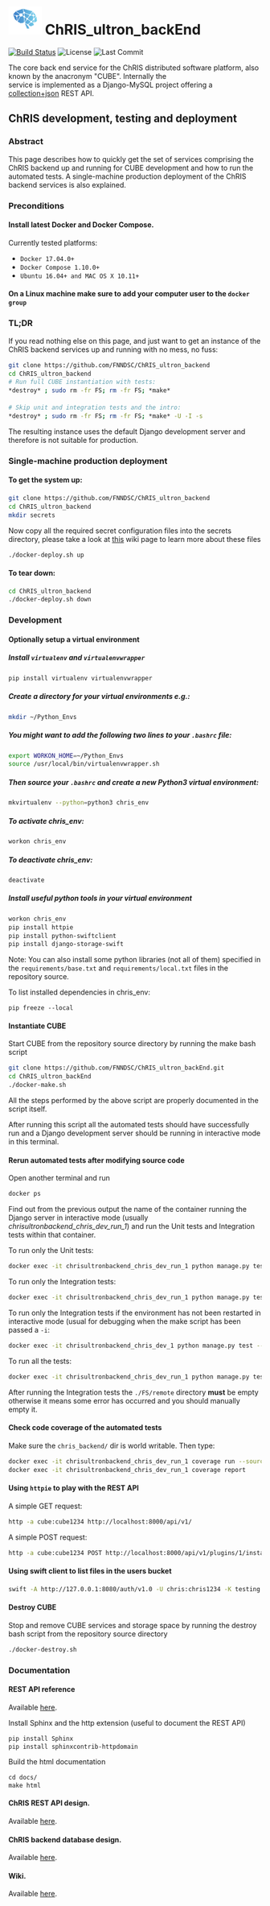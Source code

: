 # ![ChRIS logo](https://github.com/FNNDSC/ChRIS_ultron_backEnd/blob/master/docs/assets/logo_chris.png) ChRIS_ultron_backEnd
[![Build Status](https://travis-ci.org/FNNDSC/ChRIS_ultron_backEnd.svg?branch=master)](https://travis-ci.org/FNNDSC/ChRIS_ultron_backEnd)
![License][license-badge]
![Last Commit][last-commit-badge]

The core back end service for the ChRIS distributed software platform, also known by the anacronym "CUBE". Internally the  
service is implemented as a Django-MySQL project offering a [collection+json](http://amundsen.com/media-types/collection/) 
REST API.


## ChRIS development, testing and deployment


### Abstract

This page describes how to quickly get the set of services comprising the ChRIS backend up and running for 
CUBE development and how to run the automated tests. A single-machine production deployment of the ChRIS 
backend services is also explained.


### Preconditions

#### Install latest Docker and Docker Compose. 

Currently tested platforms:
* ``Docker 17.04.0+``
* ``Docker Compose 1.10.0+``
* ``Ubuntu 16.04+ and MAC OS X 10.11+``

#### On a Linux machine make sure to add your computer user to the ``docker group``


### TL;DR

If you read nothing else on this page, and just want to get an instance of the ChRIS backend services up and 
running with no mess, no fuss:

```bash
git clone https://github.com/FNNDSC/ChRIS_ultron_backend
cd ChRIS_ultron_backend
# Run full CUBE instantiation with tests:
*destroy* ; sudo rm -fr FS; rm -fr FS; *make*

# Skip unit and integration tests and the intro:
*destroy* ; sudo rm -fr FS; rm -fr FS; *make* -U -I -s
```
The resulting instance uses the default Django development server and therefore is not suitable for production.


### Single-machine production deployment

#### To get the system up:

```bash
git clone https://github.com/FNNDSC/ChRIS_ultron_backend
cd ChRIS_ultron_backend
mkdir secrets
```
Now copy all the required secret configuration files into the secrets directory, please take a look at 
[this](https://github.com/FNNDSC/ChRIS_ultron_backEnd/wiki/ChRIS-backend-production-services-secret-configuration-files) 
wiki page to learn more about these files 

```bash
./docker-deploy.sh up
```

#### To tear down:

```bash
cd ChRIS_ultron_backend
./docker-deploy.sh down
```


### Development

#### Optionally setup a virtual environment

##### Install ``virtualenv`` and ``virtualenvwrapper``

```bash
pip install virtualenv virtualenvwrapper
```

##### Create a directory for your virtual environments e.g.:
```bash
mkdir ~/Python_Envs
```

##### You might want to add the following two lines to your ``.bashrc`` file:
```bash
export WORKON_HOME=~/Python_Envs
source /usr/local/bin/virtualenvwrapper.sh
```

##### Then source your ``.bashrc`` and create a new Python3 virtual environment:

```bash
mkvirtualenv --python=python3 chris_env
```

##### To activate chris_env:
```bash
workon chris_env
```

##### To deactivate chris_env:
```bash
deactivate
```

##### Install useful python tools in your virtual environment
```bash
workon chris_env
pip install httpie
pip install python-swiftclient
pip install django-storage-swift
```

Note: You can also install some python libraries (not all of them) specified in the ``requirements/base.txt`` and 
``requirements/local.txt`` files in the repository source.

To list installed dependencies in chris_env:
```
pip freeze --local
````

#### Instantiate CUBE

Start CUBE from the repository source directory by running the make bash script

```bash
git clone https://github.com/FNNDSC/ChRIS_ultron_backEnd.git
cd ChRIS_ultron_backEnd
./docker-make.sh
```
All the steps performed by the above script are properly documented in the script itself. 

After running this script all the automated tests should have successfully run and a Django development server should be running in interactive mode in this terminal.

#### Rerun automated tests after modifying source code

Open another terminal and run 
```bash
docker ps
```
Find out from the previous output the name of the container running the Django server in interactive mode (usually *chrisultronbackend_chris_dev_run_1*) and run the Unit tests and Integration tests within that container. 

To run only the Unit tests:

```bash
docker exec -it chrisultronbackend_chris_dev_run_1 python manage.py test --exclude-tag integration
```

To run only the Integration tests:

```bash
docker exec -it chrisultronbackend_chris_dev_run_1 python manage.py test --tag integration
```

To run only the Integration tests if the environment has not been restarted in interactive mode (usual for debugging when the make script has been passed a ``-i``:

```bash
docker exec -it chrisultronbackend_chris_dev_1 python manage.py test --tag integration
```


To run all the tests:

```bash
docker exec -it chrisultronbackend_chris_dev_run_1 python manage.py test 
```

After running the Integration tests the ``./FS/remote`` directory **must** be empty otherwise it means some error has occurred and you should manually empty it.


#### Check code coverage of the automated tests
Make sure the ``chris_backend/`` dir is world writable. Then type:

```bash
docker exec -it chrisultronbackend_chris_dev_run_1 coverage run --source=feeds,plugins,uploadedfiles,users manage.py test
docker exec -it chrisultronbackend_chris_dev_run_1 coverage report
```

#### Using ``httpie`` to play with the REST API 
A simple GET request:
```bash
http -a cube:cube1234 http://localhost:8000/api/v1/
```
A simple POST request:
```bash
http -a cube:cube1234 POST http://localhost:8000/api/v1/plugins/1/instances/ Content-Type:application/vnd.collection+json Accept:application/vnd.collection+json template:='{"data":[{"name":"dir","value":"./"}]}'
```

#### Using swift client to list files in the users bucket
```bash
swift -A http://127.0.0.1:8080/auth/v1.0 -U chris:chris1234 -K testing list users
```

#### Destroy CUBE

Stop and remove CUBE services and storage space by running the destroy bash script from the repository source directory

```bash
./docker-destroy.sh
```


### Documentation

#### REST API reference

Available [here](https://fnndsc.github.io/ChRIS_ultron_backEnd).

Install Sphinx and the http extension (useful to document the REST API)
```
pip install Sphinx
pip install sphinxcontrib-httpdomain
```

Build the html documentation
```
cd docs/
make html
```

#### ChRIS REST API design.

Available [here](https://github.com/FNNDSC/ChRIS_ultron_backEnd/wiki/ChRIS-REST-API-design).

#### ChRIS backend database design.

Available [here](https://github.com/FNNDSC/ChRIS_ultron_backEnd/wiki/ChRIS-backend-database-design).

#### Wiki.

Available [here](https://github.com/FNNDSC/ChRIS_ultron_backEnd/wiki).

[license-badge]: https://img.shields.io/github/license/fnndsc/ChRIS_ultron_backEnd.svg
[last-commit-badge]: https://img.shields.io/github/last-commit/fnndsc/ChRIS_ultron_backEnd.svg
